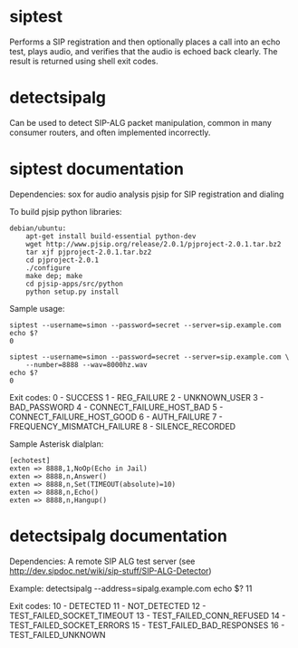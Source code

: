 siptest
=======

Performs a SIP registration and then optionally places a call into an echo
test, plays audio, and verifies that the audio is echoed back clearly. The
result is returned using shell exit codes.

detectsipalg
============

Can be used to detect SIP-ALG packet manipulation, common in many consumer
routers, and often implemented incorrectly.

siptest documentation
=====================

Dependencies:
    sox for audio analysis
    pjsip for SIP registration and dialing

To build pjsip python libraries:

    debian/ubuntu:
        apt-get install build-essential python-dev
        wget http://www.pjsip.org/release/2.0.1/pjproject-2.0.1.tar.bz2
        tar xjf pjproject-2.0.1.tar.bz2
        cd pjproject-2.0.1
        ./configure
        make dep; make
        cd pjsip-apps/src/python
        python setup.py install

Sample usage:

    siptest --username=simon --password=secret --server=sip.example.com
    echo $?
    0

    siptest --username=simon --password=secret --server=sip.example.com \
        --number=8888 --wav=8000hz.wav
    echo $?
    0

Exit codes:
    0 - SUCCESS
    1 - REG_FAILURE
    2 - UNKNOWN_USER
    3 - BAD_PASSWORD
    4 - CONNECT_FAILURE_HOST_BAD
    5 - CONNECT_FAILURE_HOST_GOOD
    6 - AUTH_FAILURE
    7 - FREQUENCY_MISMATCH_FAILURE
    8 - SILENCE_RECORDED

Sample Asterisk dialplan:
    
    [echotest] 
    exten => 8888,1,NoOp(Echo in Jail)
    exten => 8888,n,Answer()
    exten => 8888,n,Set(TIMEOUT(absolute)=10)
    exten => 8888,n,Echo()
    exten => 8888,n,Hangup()

detectsipalg documentation
==========================

Dependencies: 
    A remote SIP ALG test server (see http://dev.sipdoc.net/wiki/sip-stuff/SIP-ALG-Detector)

Example:
    detectsipalg --address=sipalg.example.com
    echo $?
    11
 
Exit codes:
    10 - DETECTED
    11 - NOT_DETECTED
    12 - TEST_FAILED_SOCKET_TIMEOUT
    13 - TEST_FAILED_CONN_REFUSED
    14 - TEST_FAILED_SOCKET_ERRORS
    15 - TEST_FAILED_BAD_RESPONSES
    16 - TEST_FAILED_UNKNOWN
